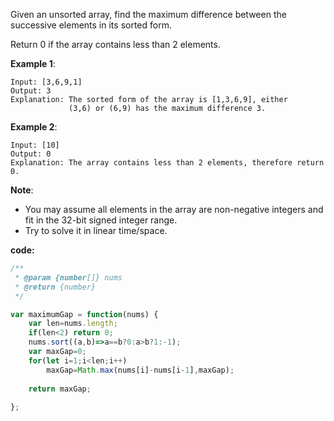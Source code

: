 ﻿Given an unsorted array, find the maximum difference between the successive elements in its sorted form.

Return 0 if the array contains less than 2 elements.

**Example 1**:
```
Input: [3,6,9,1]
Output: 3
Explanation: The sorted form of the array is [1,3,6,9], either
             (3,6) or (6,9) has the maximum difference 3.
```

**Example 2**:
```
Input: [10]
Output: 0
Explanation: The array contains less than 2 elements, therefore return 0.
```

**Note**:

- You may assume all elements in the array are non-negative integers and fit in the 32-bit signed integer range.
- Try to solve it in linear time/space.


**code:**

```js
/**
 * @param {number[]} nums
 * @return {number}
 */

var maximumGap = function(nums) {
    var len=nums.length;
    if(len<2) return 0;
    nums.sort((a,b)=>a==b?0:a>b?1:-1);
    var maxGap=0;
    for(let i=1;i<len;i++)
        maxGap=Math.max(nums[i]-nums[i-1],maxGap);
    
    return maxGap;
    
};
```